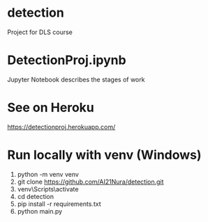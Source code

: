 # detection
Project for DLS course

# DetectionProj.ipynb
Jupyter Notebook describes the stages of work

# See on Heroku
https://detectionproj.herokuapp.com/

# Run locally with venv (Windows)
1. python -m venv venv
2. git clone https://github.com/AI21Nura/detection.git
3. venv\Scripts\activate
4. cd detection
5. pip install -r requirements.txt
6. python main.py
